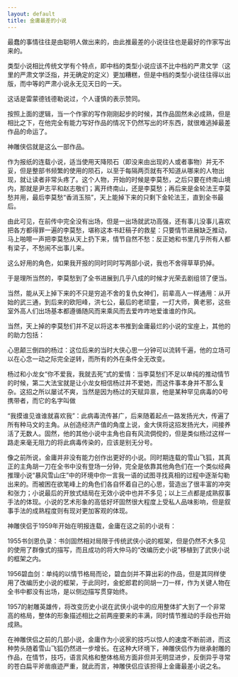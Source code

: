 ```yaml
---
layout: default
title: 金庸最差的小说
---
```



最蠢的事情往往是由聪明人做出来的，由此推最差的小说往往也是最好的作家写出来的。

类型小说相比传统文学有个特点，即中档的类型小说应该不比中档的严肃文学（这里的严肃文学泛指，并无确定的定义）更加糟糕，但是中档的类型小说往往得以出版，而中等的严肃小说永无见天日的一天。

这话是雷蒙德钱德勒说过，个人谨慎的表示赞同。

按照上面的逻辑，当一个作家的写作刚刚起步的时候，其作品固然未必成熟，但是相比之下，在他完全有能力写好作品的情况下仍然写出的坏东西，就很难逃掉最差作品的命运了。

神雕侠侣就是这么一部作品。

作为报纸的连载小说，适当使用天降陨石（即没来由出现的人或者事物）并无不妥，但是整部书频繁的使用的陨石，以至于每隔两页就有不知道从哪来的人物出现，就让读者非常头疼了。这个人物，开始的时候是李莫愁，之后只要在终南山境内，那就是尹志平和赵志敬们；离开终南山，还是李莫愁；再后来是金轮法王李莫愁并用，最后李莫愁“香消玉殒”，天上能掉下来的只剩下金轮法王，直到全书最后。

由此可见，在前传中完全没有出场，但是一出场就武功高强，还有事儿没事儿喜欢把各方都得罪一遍的李莫愁，堪称这本书赶稿子的救星：只要情节进展缺乏推动，马上啪嚓一声把李莫愁从天上扔下来，情节自然不愁：反正她和书里几乎所有人都有梁子，不愁闹不出事儿来。

这么好用的角色，如果我开报的同时同时写两部小说，我也不舍得草草扔掉。

于是理所当然的，李莫愁到了全书进展到几乎八成的时候才光荣去剧组领了便当。

当然，能从天上掉下来的不只是穷追不舍的复仇女神们，前辈高人一样通用：从开始的武三通，到后来的欧阳峰，洪七公，最后的老顽童，一灯大师，黄老邪，这些室外高人们出场基本都遵循随风而来乘风而去爱咋咋地爱谁谁的作风。


当然，天上掉的李莫愁们并不足以将这本书推到金庸最烂的小说的宝座上，其他的的助力包括：

心思颠三倒四的杨过：这位后来的当时大侠心思一分钟可以流转千遍，他的立场可以在心念一动之际完全逆转，而所有的外在条件全无改变。

杨过和小龙女“你不爱我，我就去死”式的爱情：当李莫愁们不足以单纯的推动情节的时候，第二大法宝就是让小龙女相信杨过并不爱她，而这件事本身并不那么复杂。这招之所以屡试不爽，当然是因为杨过的天赋异禀，他是某种罕见病毒的0号携带者，而它的名字叫做

“我摸谁见谁谁就喜欢我”：此病毒流传甚广，后来随着起点一路发扬光大，传遍了所有种马文的主角。从创造经济产值的角度上说，金大侠将这招发扬光大，间接养活了无数人。固然，他的其他小说中主角也自有风流倜傥的，但是类似杨过这样一路走来毫无阻力的将此病毒传染的，应该是别无分号。


像之前所说，金庸并非没有能力创作出更好的小说。同时期连载的雪山飞狐，其真正的主角胡一刀在全书中没有登场一分钟，完全是依靠其他角色们在一个类似经典推理小说“暴风雪山庄”中的环境中你一言我一语的试图寻找真相的过程中逐渐勾勒出来的。而被困在欲笔峰上的角色们各自怀着自己的心思，营造出了很丰富的冲突和张力；小说最后的开放式结局在无效小说中也并不多见；以上三点都是成熟叙事手法的体现。小说的艺术形象的高低好坏固然很大程度上受私人品味影响，但是叙事手法的成熟程度则有现对更加客观的体现。


神雕侠侣于1959年开始在明报连载，金庸在这之前的小说有：

1955书剑恩仇录：书剑固然相对局限于传统武侠小说的框架，但是仍然不大多见的使用了群像式的描写，而且成功的将大仲马的“改编历史小说”移植到了武侠小说的框架之内。

1956碧血剑：单纯的以情节格局而论，碧血剑并不算出彩的作品，但是其同样使用了改编历史小说的框架，于此同时，金蛇郎君的同胡一刀一样，作为关键人物在全书中都没有出场，是以侧边描写贯穿始终。

1957的射雕英雄传，将改变历史小说在武侠小说中的应用整体扩大到了一个非常高的格局，整体的形象描述相比之前两座要来的丰满，同时情节推动的手段也开始成熟。

在神雕侠侣之前的几部小说，金庸作为小说家的技巧以惊人的速度不断前进，而这种势头随着雪山飞狐仍然进一步增长。在这种大环境下，神雕侠侣作为继承射雕的作品，在情节，技巧，语言风格和整体格局方面非但并无明显进步，反倒异乎寻常的苍白扁平斧凿痕迹严重，就此而言，神雕侠侣应该担得上金庸最差小说之名。
